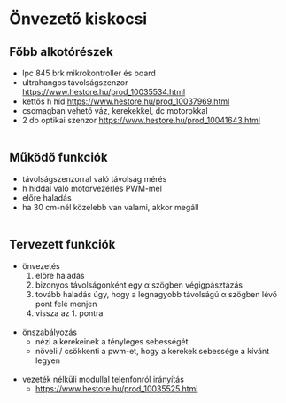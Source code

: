 # Önvezető kiskocsi

## Főbb alkotórészek
* lpc 845 brk mikrokontroller és board
* ultrahangos távolságszenzor https://www.hestore.hu/prod_10035534.html
* kettős h híd https://www.hestore.hu/prod_10037969.html
* csomagban vehető váz, kerekekkel, dc motorokkal
* 2 db optikai szenzor https://www.hestore.hu/prod_10041643.html
<br><br>

## Működő funkciók
* távolságszenzorral való távolság mérés
* h híddal való motorvezérlés PWM-mel
* előre haladás
* ha 30 cm-nél közelebb van valami, akkor megáll
<br><br>

## Tervezett funkciók
* önvezetés
	1. előre haladás
	2. bizonyos távolságonként egy α szögben végigpásztázás
	3. tovább haladás úgy, hogy a legnagyobb távolságú α szögben lévő pont felé menjen
	4. vissza az 1. pontra
<br><br>
* önszabályozás
	* nézi a kerekeinek a tényleges sebességét
	* növeli / csökkenti a pwm-et, hogy a kerekek sebessége a kívánt legyen
<br><br>
* vezeték nélküli modullal telenfonról irányítás
	* https://www.hestore.hu/prod_10035525.html